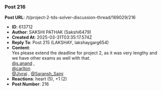 ### Post 216
**Post URL**: /t/project-2-tds-solver-discussion-thread/169029/216
- **ID**: 613712
- **Author**: SAKSHI PATHAK (Sakshi6479)
- **Created At**: 2025-03-31T03:35:17.574Z
- **Reply To**: Post 215 (LAKSHAY, lakshaygarg654)
- **Content**:  
  Yes please extend the deadline for project 2, as it was very lengthy and we have other exams as well with that.<br>
<a class="mention" href="/u/s.anand">@s.anand</a> ,<br>
<a class="mention" href="/u/carlton">@carlton</a><br>
<a class="mention" href="/u/jivraj">@Jivraj</a> , <a class="mention" href="/u/saransh_saini">@Saransh_Saini</a>
- **Reactions**: heart (5), +1 (2)
- **Post Number**: 216

